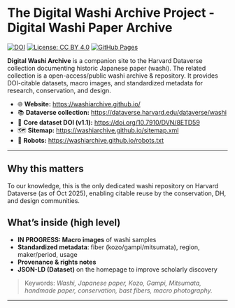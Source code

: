 # The Digital Washi Archive Project - Digital Washi Paper Archive

[![DOI](https://img.shields.io/badge/DOI-10.7910%2FDVN%2F8ETD59-1a73e8)](https://doi.org/10.7910/DVN/8ETD59)
[![License: CC BY 4.0](https://img.shields.io/badge/License-CC%20BY%204.0-4caf50.svg)](https://creativecommons.org/licenses/by/4.0/)
[![GitHub Pages](https://img.shields.io/badge/Hosted-GitHub%20Pages-000000.svg)](https://washiarchive.github.io/)

**Digital Washi Archive** is a companion site to the Harvard Dataverse collection documenting historic Japanese paper (washi). The related collection is a open-access/public washi archive & repository. It provides DOI-citable datasets, macro images, and standardized metadata for research, conservation, and design.

- 🌐 **Website:** https://washiarchive.github.io/
- 📚 **Dataverse collection:** https://dataverse.harvard.edu/dataverse/washi
- 🧭 **Core dataset DOI (v1.1):** https://doi.org/10.7910/DVN/8ETD59
- 🗺️ **Sitemap:** https://washiarchive.github.io/sitemap.xml  
- 🤖 **Robots:** https://washiarchive.github.io/robots.txt

---

## Why this matters

To our knowledge, this is the only dedicated washi repository on Harvard Dataverse (as of Oct 2025), enabling citable reuse by the conservation, DH, and design communities.

## What’s inside (high level)

- **IN PROGRESS: Macro images** of washi samples
- **Standardized metadata**: fiber (kozo/gampi/mitsumata), region, maker/period, usage
- **Provenance & rights notes**
- **JSON-LD (Dataset)** on the homepage to improve scholarly discovery

> Keywords: *Washi, Japanese paper, Kozo, Gampi, Mitsumata, handmade paper, conservation, bast fibers, macro photography.*

---

